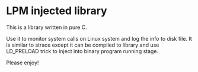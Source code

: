 # LPM injected library
This is a library written in pure C.

Use it to monitor system calls on Linux system and log the info to disk file. It is similar to strace except it can be compiled to library and use LD_PRELOAD trick to inject into binary program running stage.

Please enjoy!
